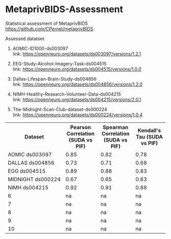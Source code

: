 # MetaprivBIDS-Assessment
Statistical assessment of  MetaprivBIDS https://github.com/CPernet/metaprivBIDS. 

Assessed datatset: 

1. AOMIC-ID1000-ds003097<br>
link: https://openneuro.org/datasets/ds003097/versions/1.2.1

2. EEG-Study-Alcohol-Imagery-Task-ds004515<br>
link: https://openneuro.org/datasets/ds004515/versions/1.0.0

3. Dallas-Lifespan-Brain-Study-ds004856<br>
link: https://openneuro.org/datasets/ds004856/versions/1.2.0

4. NIMH-Healthy-Research-Volunteer-Data-ds004215<br>
link: https://openneuro.org/datasets/ds004215/versions/2.0.1

5. The-Midnight-Scan-Club-dataset-ds000224<br>
link: https://openneuro.org/datasets/ds000224/versions/1.0.4




<table>
  <tr>
    <th style="width:30%;">Dataset</th>
    <th style="width:23%;">Pearson Correlation (SUDA vs PIF)</th>
    <th style="width:23%;">Spearman Correlation (SUDA vs PIF)</th>
    <th style="width:23%;">Kendall's Tau (SUDA vs PIF)</th>
  </tr>
  <tr>
    <td style="white-space: nowrap;">AOMIC ds003097</td>
    <td>0.85</td>
    <td>0.82</td>
    <td>0.78</td>
  </tr>
  <tr>
    <td style="white-space: nowrap;">DALLAS ds004856</td>
    <td>0.73</td>
    <td>0.71</td>
    <td>0.68</td>
  </tr>
  <tr>
    <td style="white-space: nowrap;">EGG ds004515</td>
    <td>0.89</td>
    <td>0.88</td>
    <td>0.83</td>
  </tr>
  <tr>
    <td style="white-space: nowrap;">MIDNIGHT ds000224</td>
    <td>0.67</td>
    <td>0.65</td>
    <td>0.63</td>
  </tr>
  <tr>
    <td style="white-space: nowrap;">NIMH ds004215</td>
    <td>0.92</td>
    <td>0.91</td>
    <td>0.88</td>
  </tr>
  <tr>
    <td>6</td>
    <td>na</td>
    <td>na</td>
    <td>na</td>
  </tr>
  <tr>
    <td>7</td>
    <td>na</td>
    <td>na</td>
    <td>na</td>
  </tr>
  <tr>
    <td>8</td>
    <td>na</td>
    <td>na</td>
    <td>na</td>
  </tr>
  <tr>
    <td>9</td>
    <td>na</td>
    <td>na</td>
    <td>na</td>
  </tr>
  <tr>
    <td>10</td>
    <td>na</td>
    <td>na</td>
    <td>na</td>
  </tr>
</table>



